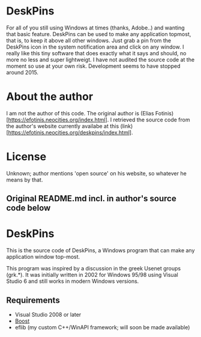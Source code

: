 # DeskPins
For all of you still using Windows at times (thanks, Adobe..) and wanting that basic feature. DeskPins can be used to make any application topmost, that is, to keep it above all other windows. Just grab a pin from the DeskPins icon in the system notification area and click on any window. I really like this tiny software that does exactly what it says and should, no more no less and super lightweigt. I have not audited the source code at the moment so use at your own risk. Development seems to have stopped around 2015.

# About the author

I am not the author of this code. The original author is (Elias Fotinis)[https://efotinis.neocities.org/index.html]. I retrieved the source code from the author's website currently availabe at this (link)[https://efotinis.neocities.org/deskpins/index.html].

# License

Unknown; author mentions 'open source' on his website, so whatever he means by that.




## Original README.md incl. in author's source code below

DeskPins
========

This is the source code of DeskPins, a Windows program that can make any application window top-most.

This program was inspired by a discussion in the greek Usenet groups (grk.*). It was initially written in 2002 for Windows 95/98 using Visual Studio 6 and still works in modern Windows versions.


Requirements
------------

* Visual Studio 2008 or later
* [Boost][]
* eflib (my custom C++/WinAPI framework; will soon be made available)

[Boost]: http://www.boost.org/

